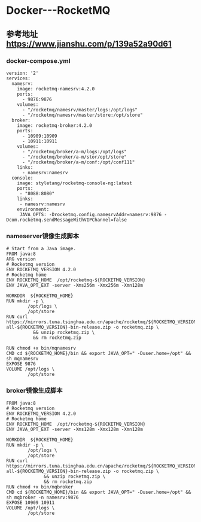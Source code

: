 # Docker---RocketMQ

## 参考地址 https://www.jianshu.com/p/139a52a90d61

### docker-compose.yml
    version: '2'
    services:
      namesrv:
        image: rocketmq-namesrv:4.2.0
        ports:
          - 9876:9876
        volumes:
          - "/rocketmq/namesrv/master/logs:/opt/logs"
          - "/rocketmq/namesrv/master/store:/opt/store"
      broker:
        image: rocketmq-broker:4.2.0
        ports:
          - 10909:10909
          - 10911:10911
        volumes:
          - "/rocketmq/broker/a-m/logs:/opt/logs"
          - "/rocketmq/broker/a-m/stor/opt/store"
          - "/rocketmq/broker/a-m/conf:/opt/conf111"
        links:
          - namesrv:namesrv
      console:
        image: styletang/rocketmq-console-ng:latest
        ports:
         - "8088:8080"
        links:
         - namesrv:namesrv
        environment:
         JAVA_OPTS: -Drocketmq.config.namesrvAddr=namesrv:9876 -Dcom.rocketmq.sendMessageWithVIPChannel=false
         
### nameserver镜像生成脚本
       
    # Start from a Java image.
    FROM java:8
    ARG version
    # Rocketmq version
    ENV ROCKETMQ_VERSION 4.2.0
    # Rocketmq home
    ENV ROCKETMQ_HOME  /opt/rocketmq-${ROCKETMQ_VERSION}
    ENV JAVA_OPT_EXT -server -Xms256m -Xmx256m -Xmn128m

    WORKDIR  ${ROCKETMQ_HOME}
    RUN mkdir -p \
            /opt/logs \
            /opt/store
    RUN curl https://mirrors.tuna.tsinghua.edu.cn/apache/rocketmq/${ROCKETMQ_VERSION}/rocketmq-all-${ROCKETMQ_VERSION}-bin-release.zip -o rocketmq.zip \
              && unzip rocketmq.zip \
              && rm rocketmq.zip

    RUN chmod +x bin/mqnamesrv
    CMD cd ${ROCKETMQ_HOME}/bin && export JAVA_OPT=" -Duser.home=/opt" && sh mqnamesrv
    EXPOSE 9876
    VOLUME /opt/logs \
            /opt/store

### broker镜像生成脚本

    FROM java:8
    # Rocketmq version
    ENV ROCKETMQ_VERSION 4.2.0
    # Rocketmq home
    ENV ROCKETMQ_HOME  /opt/rocketmq-${ROCKETMQ_VERSION}
    ENV JAVA_OPT_EXT -server -Xms128m -Xmx128m -Xmn128m

    WORKDIR  ${ROCKETMQ_HOME}
    RUN mkdir -p \
            /opt/logs \
            /opt/store
    RUN curl https://mirrors.tuna.tsinghua.edu.cn/apache/rocketmq/${ROCKETMQ_VERSION}/rocketmq-all-${ROCKETMQ_VERSION}-bin-release.zip -o rocketmq.zip \
                  && unzip rocketmq.zip \
                  && rm rocketmq.zip
    RUN chmod +x bin/mqbroker
    CMD cd ${ROCKETMQ_HOME}/bin && export JAVA_OPT=" -Duser.home=/opt" && sh mqbroker -n namesrv:9876
    EXPOSE 10909 10911
    VOLUME /opt/logs \
            /opt/store
       
       
